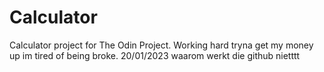 # Calculator
Calculator project for The Odin Project.
Working hard tryna get my money up im tired of being broke. 20/01/2023
waarom werkt die github nietttt